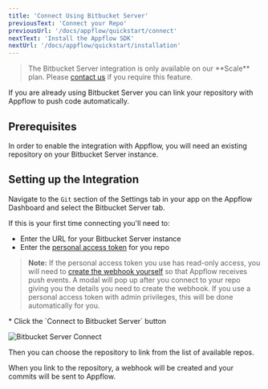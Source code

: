 ```yaml
---
title: 'Connect Using Bitbucket Server'
previousText: 'Connect your Repo'
previousUrl: '/docs/appflow/quickstart/connect'
nextText: 'Install the Appflow SDK'
nextUrl: '/docs/appflow/quickstart/installation'
---
```


<blockquote>
  <p>The Bitbucket Server integration is only available on our **Scale** plan.
  Please <a href="/sales">contact us</a> if you require this feature.
  </p>
</blockquote>

If you are already using Bitbucket Server
you can link your repository with Appflow to push code automatically.

## Prerequisites
In order to enable the integration with Appflow, you will need an existing repository on
your Bitbucket Server instance. 

## Setting up the Integration
Navigate to the `Git` section of the Settings tab in your app on the
Appflow Dashboard and select the Bitbucket Server tab. 

If this is your first time connecting you'll need to:
* Enter the URL for your Bitbucket Server instance
* Enter the [personal access token](https://confluence.atlassian.com/bitbucketserver/personal-access-tokens-939515499.html) for you repo
<blockquote>
  <p>
    <b>Note:</b> If the personal access token you use has read-only access,
    you will need to <a href="https://confluence.atlassian.com/bitbucketserver/managing-webhooks-in-bitbucket-server-938025878.html" target="_blank">
    create the webhook yourself</a> so that Appflow receives push events.
    A modal will pop up after you connect to your repo giving you the details you need to create the webhook.
    If you use a personal access token with admin privileges, this will be done
    automatically for you.
  </p>
</blockquote>
* Click the `Connect to Bitbucket Server` button


![Bitbucket Server Connect](/docs/assets/img/appflow/bitbucket-server-connect-app.png)

Then you can choose the repository to link from the list of available repos.

When you link to the repository, a webhook will be created
and your commits will be sent to Appflow.

